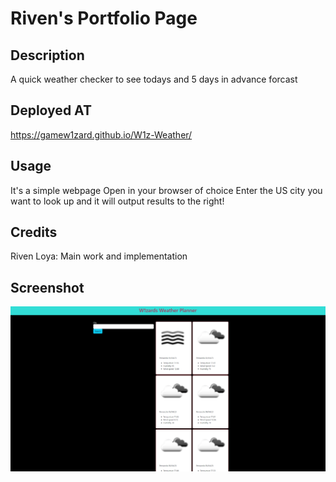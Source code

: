 # Riven's Portfolio Page

## Description

A quick weather checker to see todays and 5 days in advance forcast

## Deployed AT

https://gamew1zard.github.io/W1z-Weather/

## Usage

It's a simple webpage Open in your browser of choice
Enter the US city you want to look up and it will output results to the right!

## Credits

Riven Loya: Main work and implementation


## Screenshot

![screenshot of webpage](/Assets/Images/Untitled.png?raw=true " ")


